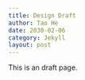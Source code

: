 ```yaml
---
title: Design Draft
author: Tao He
date: 2030-02-06
category: Jekyll
layout: post
---
```


This is an draft page.
